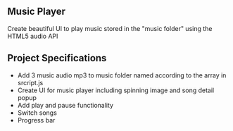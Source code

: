## Music Player

Create beautiful UI to play music stored in the "music folder" using the HTML5 audio API

## Project Specifications
- Add 3 music audio mp3 to music folder named according to the array in srcript.js
- Create UI for music player including spinning image and song detail popup
- Add play and pause functionality
- Switch songs
- Progress bar
